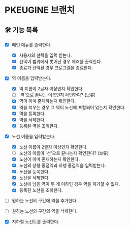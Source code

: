 # PKEUGINE 브랜치

## 🛠 기능 목록
- [x] 메인 메뉴를 출력한다.
    - [x] 사용자의 선택을 입력 받는다.
    - [x] 선택이 범위에서 벗어난 경우 에러를 출력한다.
    - [x] 종료가 선택된 경우 프로그램을 종료한다.
  
- [x] 역 이름을 입력받는다.
    - [x] 역 이름이 2글자 이상인지 확인한다.
    - [ ] '역'으로 끝나는 이름인지 확인한다? (보류)
    - [x] 역이 이미 존재하는지 확인한다.
    - [x] 역을 지우는 경우 그 역이 노선에 포함되어 있는지 확인한다.
    - [x] 역을 등록한다.
    - [x] 역을 삭제한다.
    - [x] 등록된 역을 조회한다.
    
- [x] 노선 이름을 입력받는다.
    - [x] 노선 이름이 2글자 이상인지 확인한다.
    - [ ] 노선의 이름이 '선'으로 끝나는지 확인한다? (보류)
    - [x] 노선이 이미 존재하는지 확인한다.
    - [x] 노선의 상행 종점역과 하행 종점역을 입력받는다.
    - [x] 노선을 등록한다.
    - [x] 노선을 삭제한다.
    - [x] 노선에 남은 역이 두 개 이하인 경우 역을 제거할 수 없다.
    - [x] 등록된 노선을 조회한다.
    
- [ ] 원하는 노선의 구간에 역을 추가한다.
- [ ] 원하는 노선의 구간의 역을 삭제한다.
  
- [x] 지하철 노선도를 출력한다.